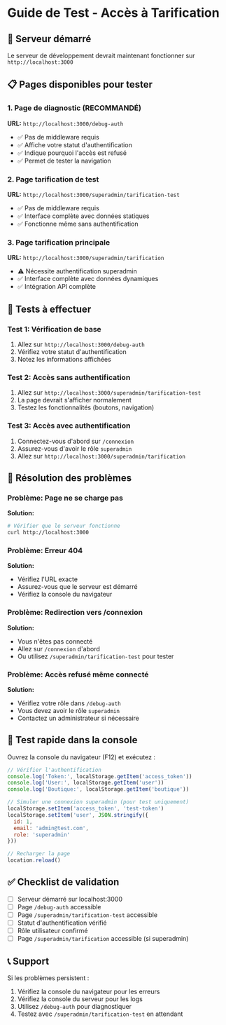 # Guide de Test - Accès à Tarification

## 🚀 Serveur démarré
Le serveur de développement devrait maintenant fonctionner sur `http://localhost:3000`

## 📋 Pages disponibles pour tester

### 1. Page de diagnostic (RECOMMANDÉ)
**URL:** `http://localhost:3000/debug-auth`
- ✅ Pas de middleware requis
- ✅ Affiche votre statut d'authentification
- ✅ Indique pourquoi l'accès est refusé
- ✅ Permet de tester la navigation

### 2. Page tarification de test
**URL:** `http://localhost:3000/superadmin/tarification-test`
- ✅ Pas de middleware requis
- ✅ Interface complète avec données statiques
- ✅ Fonctionne même sans authentification

### 3. Page tarification principale
**URL:** `http://localhost:3000/superadmin/tarification`
- ⚠️ Nécessite authentification superadmin
- ✅ Interface complète avec données dynamiques
- ✅ Intégration API complète

## 🔧 Tests à effectuer

### Test 1: Vérification de base
1. Allez sur `http://localhost:3000/debug-auth`
2. Vérifiez votre statut d'authentification
3. Notez les informations affichées

### Test 2: Accès sans authentification
1. Allez sur `http://localhost:3000/superadmin/tarification-test`
2. La page devrait s'afficher normalement
3. Testez les fonctionnalités (boutons, navigation)

### Test 3: Accès avec authentification
1. Connectez-vous d'abord sur `/connexion`
2. Assurez-vous d'avoir le rôle `superadmin`
3. Allez sur `http://localhost:3000/superadmin/tarification`

## 🐛 Résolution des problèmes

### Problème: Page ne se charge pas
**Solution:**
```bash
# Vérifier que le serveur fonctionne
curl http://localhost:3000
```

### Problème: Erreur 404
**Solution:**
- Vérifiez l'URL exacte
- Assurez-vous que le serveur est démarré
- Vérifiez la console du navigateur

### Problème: Redirection vers /connexion
**Solution:**
- Vous n'êtes pas connecté
- Allez sur `/connexion` d'abord
- Ou utilisez `/superadmin/tarification-test` pour tester

### Problème: Accès refusé même connecté
**Solution:**
- Vérifiez votre rôle dans `/debug-auth`
- Vous devez avoir le rôle `superadmin`
- Contactez un administrateur si nécessaire

## 📱 Test rapide dans la console

Ouvrez la console du navigateur (F12) et exécutez :

```javascript
// Vérifier l'authentification
console.log('Token:', localStorage.getItem('access_token'))
console.log('User:', localStorage.getItem('user'))
console.log('Boutique:', localStorage.getItem('boutique'))

// Simuler une connexion superadmin (pour test uniquement)
localStorage.setItem('access_token', 'test-token')
localStorage.setItem('user', JSON.stringify({
  id: 1,
  email: 'admin@test.com',
  role: 'superadmin'
}))

// Recharger la page
location.reload()
```

## ✅ Checklist de validation

- [ ] Serveur démarré sur localhost:3000
- [ ] Page `/debug-auth` accessible
- [ ] Page `/superadmin/tarification-test` accessible
- [ ] Statut d'authentification vérifié
- [ ] Rôle utilisateur confirmé
- [ ] Page `/superadmin/tarification` accessible (si superadmin)

## 📞 Support

Si les problèmes persistent :
1. Vérifiez la console du navigateur pour les erreurs
2. Vérifiez la console du serveur pour les logs
3. Utilisez `/debug-auth` pour diagnostiquer
4. Testez avec `/superadmin/tarification-test` en attendant











